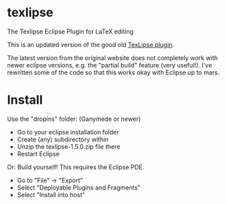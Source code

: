 # texlipse
The Texlipse Eclipse Plugin for LaTeX editing

This is an updated version of the good old [TexLipse plugin](http://sourceforge.net/projects/texlipse/).

The latest version from the original website does not completely work with newer eclipse versions, e.g. the "partial build" feature (very useful!).
I've rewritten some of the code so that this works okay with Eclipse up to mars.

# Install
Use the "dropins" folder: (Ganymede or newer)
 - Go to your eclipse installation folder
 - Create (any) subdirectory within
 - Unzip the texlipse-1.5.0.zip file there
 - Restart  Eclipse
 
Or: Build yourself! This requires the Eclipse PDE.
 - Go to "File" -> "Export"
 - Select "Deployable Plugins and Fragments"
 - Select "Install into host"
 
